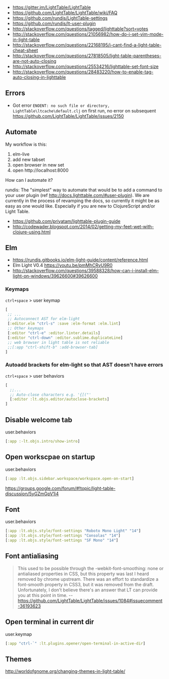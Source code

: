 - https://gitter.im/LightTable/LightTable
- https://github.com/LightTable/LightTable/wiki/FAQ
- https://github.com/rundis/LightTable-settings
- https://github.com/rundis/lt-user-plugin
- http://stackoverflow.com/questions/tagged/lighttable?sort=votes
- http://stackoverflow.com/questions/21056982/how-do-i-set-vim-mode-in-light-table
- http://stackoverflow.com/questions/22168195/i-cant-find-a-light-table-cheat-sheet
- http://stackoverflow.com/questions/27818505/light-table-parentheses-are-not-auto-closing
- http://stackoverflow.com/questions/25534216/lighttable-set-font-size
- http://stackoverflow.com/questions/28483220/how-to-enable-tag-auto-closing-in-lighttable

## Errors

- Got error `ENOENT: no such file or directory,  LightTable\ltcache\default.clj` on first run, no error on subsequent https://github.com/LightTable/LightTable/issues/2150

## Automate

My workflow is this:

1. elm-live
2. add new tabset
3. open browser in new set
4. open http://localhost:8000

How can I automate it?

rundis: The "simplest" way to automate that would be to add a command to your user plugin (ref http://docs.lighttable.com/#user-plugin). We are currently in the process of revamping the docs, so currently it might be as easy as one would like. Especially if you are new to ClojureScript and/or Light Table.

- https://github.com/priyatam/lighttable-plugin-guide
- http://codewader.blogspot.com/2014/02/getting-my-feet-wet-with-clojure-using.html

## Elm

- https://rundis.gitbooks.io/elm-light-guide/content/reference.html
- Elm Light V0.4 https://youtu.be/pmMhCRvU9R0
- http://stackoverflow.com/questions/39588328/how-can-i-install-elm-light-on-windows/39626600#39626600

### Keymaps

`ctrl+space` > user keymap

```clojure
[
 ;; ...
 ;; Autoconnect AST for elm-light
 [:editor.elm "ctrl-s" :save :elm-format :elm.lint]
 ;; Other keymaps
 [:editor "ctrl-e" :editor.linter.details]
 [:editor "ctrl-down" :editor.sublime.duplicateLine]
 ;; web browser in light table is not reliable
 ;;[:app "ctrl-shift-b" :add-browser-tab]
]
```

### Autoadd brackets for elm-light so that AST doesn't have errors

`ctrl+space` > user behaviors

```clojure
[
  ;;...
  ;; Auto-close characters e.g. '{[("'
  [:editor :lt.objs.editor/autoclose-brackets]
]
```

## Disable welcome tab

user.behaviors

```clojure
[:app :-lt.objs.intro/show-intro]
```

## Open workscpae on startup

user.behaviors

```clojure
[:app :lt.objs.sidebar.workspace/workspace.open-on-start]
```

https://groups.google.com/forum/#!topic/light-table-discussion/5yGZmGpV1i4

## Font

user.behaviors

```clojure
[:app :lt.objs.style/font-settings "Roboto Mono Light" "14"]
[:app :lt.objs.style/font-settings "Consolas" "14"]
[:app :lt.objs.style/font-settings "SF Mono" "14"]
```

## Font antialiasing

> This used to be possible through the -webkit-font-smoothing: none or antialiased properties in CSS, but this property was last I heard removed by chrome upstream. There was an effort to standardize a font-smooth property in CSS3, but it was removed from the draft. Unfortunately, I don't believe there's an answer that LT can provide you at this point in time.
> -- https://github.com/LightTable/LightTable/issues/1084#issuecomment-36193623

## Open terminal in current dir

user.keymap

```clojure
[:app "ctrl-`" :lt.plugins.opener/open-terminal-in-active-dir]
```

## Themes

http://worldofgnome.org/changing-themes-in-light-table/
